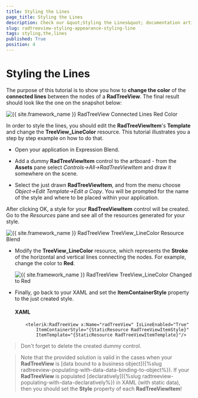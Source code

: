```yaml
---
title: Styling the Lines
page_title: Styling the Lines
description: Check our &quot;Styling the Lines&quot; documentation article for the RadTreeView {{ site.framework_name }} control.
slug: radtreeview-styling-appearance-styling-line
tags: styling,the,lines
published: True
position: 4
---
```


# Styling the Lines

The purpose of this tutorial is to show you how to __change the color__ of the __connected lines__ between the nodes of a __RadTreeView__. The final result should look like the one on the snapshot below:

![{{ site.framework_name }} RadTreeView Connected Lines Red Color](images/RadTreeView_StylingAndAppearance_StylingLines_010.png)

In order to style the lines, you should edit the __RadTreeViewItem__'s __Template__ and change the __TreeView_LineColor__ resource. This tutorial illustrates you a step by step example on how to do that.

* Open your application in Expression Blend. 


* Add a dummy __RadTreeViewItem__ control to the artboard - from the __Assets__ pane select *Controls->All->RadTreeViewItem* and draw it somewhere on the scene. 

* Select the just drawn __RadTreeViewItem__, and from the menu choose *Object->Edit Template->Edit a Copy*. You will be prompted for the name of the style and where to be placed within your application.

After clicking OK, a style for your __RadTreeViewItem__ control will be created. Go to the *Resources* pane and see all of the resources generated for your style.

![{{ site.framework_name }} RadTreeView TreeView_LineColor Resource Blend](images/RadTreeView_StylingAndAppearance_StylingLines_040.png)

* Modify the __TreeView_LineColor__ resource, which represents the __Stroke__ of the horizontal and vertical lines connecting the nodes. For example, change the color to __Red__. 

	![{{ site.framework_name }} RadTreeView TreeView_LineColor Changed to Red](images/RadTreeView_StylingAndAppearance_StylingLines_050.png)

* Finally, go back to your XAML and set the __ItemContainerStyle__ property to the just created style. 

	#### __XAML__

	```XAML
		<telerik:RadTreeView x:Name="radTreeView" IsLineEnabled="True"
			ItemContainerStyle="{StaticResource RadTreeViewItemStyle}"
			ItemTemplate="{StaticResource RadTreeViewItemTemplate}"/>
	```

>Don't forget to delete the created dummy control.

<!-- -->

>Note that the provided solution is valid in the cases when your __RadTreeView__ is [data bound to a business object]({%slug radtreeview-populating-with-data-data-binding-to-object%}). If your __RadTreeView__ is populated [declaratively]({%slug radtreeview-populating-with-data-declaratively%}) in XAML (with static data), then you should set the __Style__ property of each __RadTreeViewItem__!
